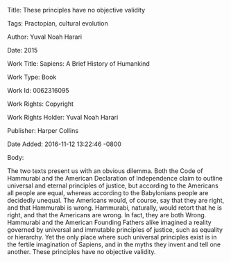 Title:  These principles have no objective validity

Tags:   Practopian, cultural evolution

Author: Yuval Noah Harari

Date:   2015

Work Title: Sapiens: A Brief History of Humankind

Work Type: Book

Work Id: 0062316095

Work Rights: Copyright

Work Rights Holder: Yuval Noah Harari

Publisher: Harper Collins

Date Added: 2016-11-12 13:22:46 -0800

Body: 

The two texts present us with an obvious dilemma. Both the Code of Hammurabi and the American Declaration of Independence claim to outline universal and eternal principles of justice, but according to the Americans all people are equal, whereas according to the Babylonians people are decidedly unequal. The Americans would, of course, say that they are right, and that Hammurabi is wrong. Hammurabi, naturally, would retort that he is right, and that the Americans are wrong. In fact, they are both Wrong. Hammurabi and the American Founding Fathers alike imagined a reality governed by universal and immutable principles of justice, such as equality or hierarchy. Yet the only place where such universal principles exist is in the fertile imagination of Sapiens, and in the myths they invent and tell one another. These principles have no objective validity.

